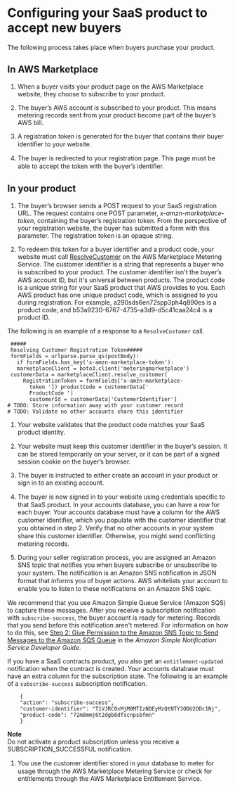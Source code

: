 # Configuring your SaaS product to accept new buyers<a name="configuring-your-saas-application-to-accept-new-customers"></a>

 The following process takes place when buyers purchase your product\. 

## In AWS Marketplace<a name="saas-app-config-asw-side"></a>

1.  When a buyer visits your product page on the AWS Marketplace website, they choose to subscribe to your product\. 

1.  The buyer’s AWS account is subscribed to your product\. This means metering records sent from your product become part of the buyer’s AWS bill\. 

1.  A registration token is generated for the buyer that contains their buyer identiﬁer to your website\. 

1.  The buyer is redirected to your registration page\. This page must be able to accept the token with the buyer’s identiﬁer\. 

## In your product<a name="in-your-application"></a>

1.  The buyer’s browser sends a POST request to your SaaS registration URL\. The request contains one POST parameter, *x\-amzn\-marketplace\-token*, containing the buyer’s registration token\. From the perspective of your registration website, the buyer has submitted a form with this parameter\. The registration token is an opaque string\. 

1.  To redeem this token for a buyer identifier and a product code, your website must call [ResolveCustomer](https://docs.aws.amazon.com/marketplacemetering/latest/APIReference/API_ResolveCustomer.html) on the AWS Marketplace Metering Service\. The customer identifier is a string that represents a buyer who is subscribed to your product\. The customer identiﬁer isn't the buyer’s AWS account ID, but it's universal between products\. The product code is a unique string for your SaaS product that AWS provides to you\. Each AWS product has one unique product code, which is assigned to you during registration\. For example, a290sds6en72spp3ph4q890es is a product code, and b53a9230\-6767\-4735\-a3d9\-d5c41caa24c4 is a product ID\.

   The following is an example of a response to a `ResolveCustomer` call\.

   ```
    #####
    Resolving Customer Registration Token#####
    formFields = urlparse.parse_qs(postBody):
      if formFields.has_key('x-amzn-marketplace-token'):
      marketplaceClient = boto3.client('meteringmarketplace')
    customerData = marketplaceClient.resolve_customer(
        RegistrationToken = formFields['x-amzn-marketplace-
          token ']) productCode = customerData['
          ProductCode ']
          customerId = customerData['CustomerIdentifier']
   # TODO: Store information away with your customer record
   # TODO: Validate no other accounts share this identifier
   ```

1.  Your website validates that the product code matches your SaaS product identity\. 

1.  Your website must keep this customer identiﬁer in the buyer’s session\. It can be stored temporarily on your server, or it can be part of a signed session cookie on the buyer’s browser\. 

1.  The buyer is instructed to either create an account in your product or sign in to an existing account\. 

1.  The buyer is now signed in to your website using credentials speciﬁc to that SaaS product\. In your accounts database, you can have a row for each buyer\. Your accounts database must have a column for the AWS customer identiﬁer, which you populate with the customer identiﬁer that you obtained in step 2\. Verify that no other accounts in your system share this customer identiﬁer\. Otherwise, you might send conﬂicting metering records\. 

1.  During your seller registration process, you are assigned an Amazon SNS topic that notifies you when buyers subscribe or unsubscribe to your system\. The notification is an Amazon SNS notiﬁcation in JSON format that informs you of buyer actions\. AWS whitelists your account to enable you to listen to these notiﬁcations on an Amazon SNS topic\.

   We recommend that you use Amazon Simple Queue Service \(Amazon SQS\) to capture these messages\. After you receive a subscription notification with `subscribe-success`, the buyer account is ready for metering\. Records that you send before this notification aren't metered\. For information on how to do this, see [Step 2: Give Permission to the Amazon SNS Topic to Send Messages to the Amazon SQS Queue](https://docs.aws.amazon.com/sns/latest/dg/sns-sqs-as-subscriber.html#SendMessageToSQS.sqs.permissions) in the *Amazon Simple Notification Service Developer Guide*\.

   If you have a SaaS contracts product, you also get an `entitlement-updated` notification when the contract is created\. Your accounts database must have an extra column for the subscription state\. The following is an example of a `subscribe-success` subscription notification\.

   ```
       {
       "action": "subscribe-success",
       "customer-identifier": "T1VJRC0xMjM0MTIzNDEyMzQtNTY3ODU2ODc1Nj",
       "product-code": "72m8mmj6t2dgb8dfscnpsbfmn"
       }
   ```
**Note**  
 Do not activate a product subscription unless you receive a SUBSCRIPTION\_SUCCESSFUL notification\. 

1.  You use the customer identiﬁer stored in your database to meter for usage through the AWS Marketplace Metering Service or check for entitlements through the AWS Marketplace Entitlement Service\. 